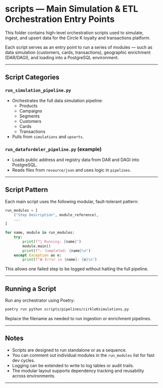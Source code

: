 # scripts — Main Simulation & ETL Orchestration Entry Points

This folder contains high-level orchestration scripts used to simulate, ingest, and upsert data for the Circle K loyalty and transactions platform.

Each script serves as an entry point to run a series of modules — such as data simulation (customers, cards, transactions), geographic enrichment (DAR/DAGI), and loading into a PostgreSQL environment.

---

## Script Categories

### `run_simulation_pipeline.py`
- Orchestrates the full data simulation pipeline:
  - Products
  - Campaigns
  - Segments
  - Customers
  - Cards
  - Transactions
- Pulls from `simulations` and `upserts`.

### `run_datafordeler_pipeline.py` (example)
- Loads public address and registry data from DAR and DAGI into PostgreSQL.
- Reads files from `resource/json` and uses logic in `pipelines`.

---

## Script Pattern

Each main script uses the following modular, fault-tolerant pattern:

```python
run_modules = [
    ("Step Description", module_reference),
    ...
]

for name, module in run_modules:
    try:
        print(f"🔄 Running: {name}")
        module.main()
        print(f"✅ Completed: {name}\n")
    except Exception as e:
        print(f"❌ Error in {name}: {e}\n")
```

This allows one failed step to be logged without halting the full pipeline.

---

## Running a Script

Run any orchestrator using Poetry:

```bash
poetry run python scripts/pipelines/cirkleKsimulations.py
```

Replace the filename as needed to run ingestion or enrichment pipelines.

---

## Notes

- Scripts are designed to run standalone or as a sequence.
- You can comment out individual modules in the `run_modules` list for fast dev cycles.
- Logging can be extended to write to log tables or audit trails.
- The modular layout supports dependency tracking and reusability across environments.

---
